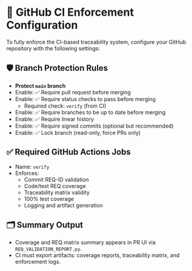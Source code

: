 # 🔐 GitHub CI Enforcement Configuration

To fully enforce the CI-based traceability system, configure your GitHub repository with the following settings:

## 🛡️ Branch Protection Rules

- **Protect `main` branch**  
- Enable: ✅ Require pull request before merging  
- Enable: ✅ Require status checks to pass before merging  
  - Required check: `verify` (from CI)  
- Enable: ✅ Require branches to be up to date before merging  
- Enable: ✅ Require linear history  
- Enable: ✅ Require signed commits (optional but recommended)  
- Enable: ✅ Lock branch (read-only, force PRs only)

## ✅ Required GitHub Actions Jobs

- Name: `verify`
- Enforces:
  - Commit REQ-ID validation
  - Code/test REQ coverage
  - Traceability matrix validity
  - 100% test coverage
  - Logging and artifact generation

## 🗂️ Summary Output

- Coverage and REQ matrix summary appears in PR UI via `REQ_VALIDATION_REPORT.py`.
- CI must export artifacts: coverage reports, traceability matrix, and enforcement logs.
